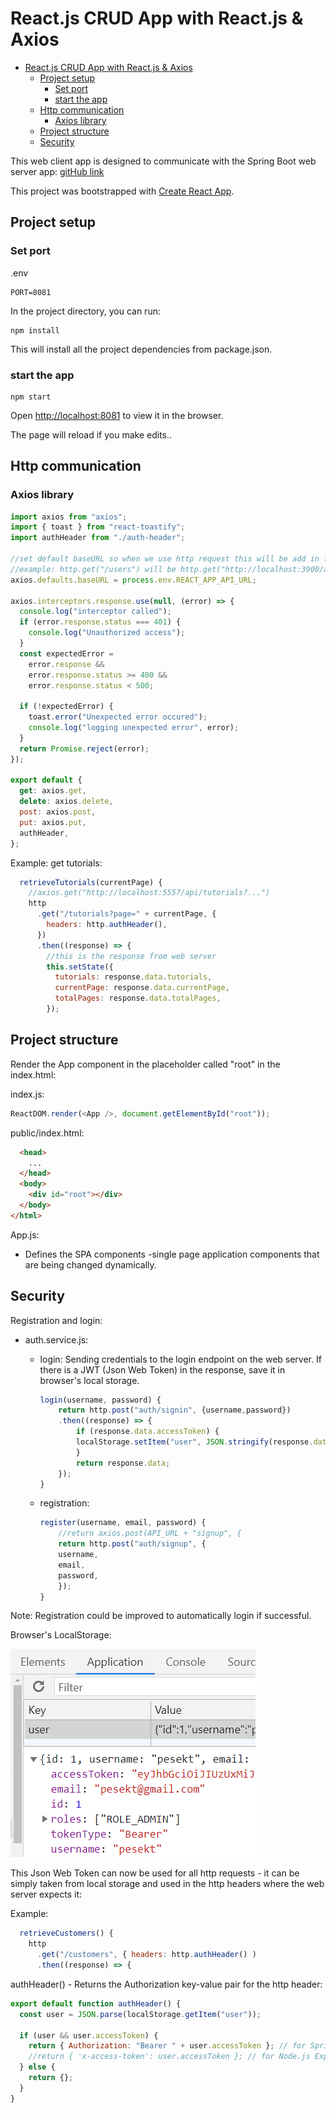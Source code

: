 # React.js CRUD App with React.js & Axios

- [React.js CRUD App with React.js & Axios](#reactjs-crud-app-with-reactjs--axios)
  - [Project setup](#project-setup)
    - [Set port](#set-port)
    - [start the app](#start-the-app)
  - [Http communication](#http-communication)
    - [Axios library](#axios-library)
  - [Project structure](#project-structure)
  - [Security](#security)


This web client app is designed to communicate with the Spring Boot web server app: [gitHub link](https://github.com/pesekt1/SWC3-Web-Server)

This project was bootstrapped with [Create React App](https://github.com/facebook/create-react-app).

## Project setup

### Set port

.env

```
PORT=8081
```

In the project directory, you can run:

```
npm install
```

This will install all the project dependencies from package.json.

### start the app

```
npm start
```

Open [http://localhost:8081](http://localhost:8081) to view it in the browser.

The page will reload if you make edits..

## Http communication

### Axios library

```javascript
import axios from "axios";
import { toast } from "react-toastify";
import authHeader from "./auth-header";

//set default baseURL so when we use http request this will be add in front
//example: http.get("/users") will be http.get("http://localhost:3900/api/users") in development env
axios.defaults.baseURL = process.env.REACT_APP_API_URL;

axios.interceptors.response.use(null, (error) => {
  console.log("interceptor called");
  if (error.response.status === 401) {
    console.log("Unauthorized access");
  }
  const expectedError =
    error.response &&
    error.response.status >= 400 &&
    error.response.status < 500;

  if (!expectedError) {
    toast.error("Unexpected error occured");
    console.log("logging unexpected error", error);
  }
  return Promise.reject(error);
});

export default {
  get: axios.get,
  delete: axios.delete,
  post: axios.post,
  put: axios.put,
  authHeader,
};
```

Example: get tutorials:

```javascript
  retrieveTutorials(currentPage) {
    //axios.get("http://localhost:5557/api/tutorials?...")
    http
      .get("/tutorials?page=" + currentPage, {
        headers: http.authHeader(),
      })
      .then((response) => {
        //this is the response from web server
        this.setState({
          tutorials: response.data.tutorials,
          currentPage: response.data.currentPage,
          totalPages: response.data.totalPages,
        });
```

## Project structure

Render the App component in the placeholder called "root" in the index.html:

index.js:

```javascript
ReactDOM.render(<App />, document.getElementById("root"));
```

public/index.html:

```html
  <head>
    ...
  </head>
  <body>
    <div id="root"></div>
  </body>
</html>
```

App.js:

- Defines the SPA components -single page application components that are being changed dynamically.

## Security

Registration and login:

- auth.service.js:

  - login: Sending credentials to the login endpoint on the web server. If there is a JWT (Json Web Token) in the response, save it in browser's local storage.

    ```javascript
    login(username, password) {
        return http.post("auth/signin", {username,password})
        .then((response) => {
            if (response.data.accessToken) {
            localStorage.setItem("user", JSON.stringify(response.data));
            }
            return response.data;
        });
    }
    ```

  - registration:

    ```javascript
    register(username, email, password) {
        //return axios.post(API_URL + "signup", {
        return http.post("auth/signup", {
        username,
        email,
        password,
        });
    }
    ```

Note: Registration could be improved to automatically login if successful.

Browser's LocalStorage:

![LocalStorage](public/img/localStorage.png)

This Json Web Token can now be used for all http requests - it can be simply taken from local storage and used in the http headers where the web server expects it:

Example:

```javascript
  retrieveCustomers() {
    http
      .get("/customers", { headers: http.authHeader() )
      .then((response) => {
```

authHeader() - Returns the Authorization key-value pair for the http header:

```javascript
export default function authHeader() {
  const user = JSON.parse(localStorage.getItem("user"));

  if (user && user.accessToken) {
    return { Authorization: "Bearer " + user.accessToken }; // for Spring Boot server
    //return { 'x-access-token': user.accessToken }; // for Node.js Express server
  } else {
    return {};
  }
}
```
